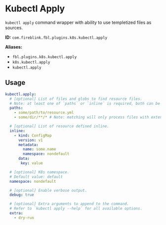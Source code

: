 # Kubectl Apply

`kubectl apply` command wrapper with ability to use templetized files as sources.

**ID:** `com.fireblink.fbl.plugins.k8s.kubectl.apply`        

**Aliases:**
- `fbl.plugins.k8s.kubectl.apply`
- `k8s.kubectl.apply`
- `kubectl.apply`

## Usage

```yaml
kubectl.apply:
  # [optional] List of files and globs to find resource files.
  # Note: at least one of `paths` or `inline` is required, both can be presented at same time  
  paths: 
    - some/path/to/resource.yml
    - some/dir/**/* # Note: matching will only process files with extension: `.json`, '.yml` and `.yaml`

  # [optional] List of resource defined inline.
  inline: 
    - kind: ConfigMap
      version: v1
      metadata: 
        name: some.name
        namespace: nondefault
      data:
       key: value 

  # [optional] K8s namespace.
  # Default value: default
  namespace: nondefault

  # [optional] Enable verbose output.
  debug: true

  # [optional] Extra arguments to append to the command.
  # Refer to `kubectl apply --help` for all available options.
  extra: 
    - dry-run
```